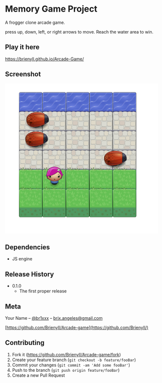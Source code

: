 # Memory Game Project

 A frogger clone arcade game.
 
 press up, down, left, or right arrows to move. Reach the water area to win.

## Play it here

https://brienyll.github.io/Arcade-Game/

## Screenshot

![ScreenShot](https://github.com/Brienyll/Arcade-Game/blob/master/Screen-Shot-AG.png)


## Dependencies

* JS engine

## Release History

* 0.1.0
    * The first proper release
## Meta

Your Name – [@br1xxx](https://twitter.com/br1xxx) – brix.angeles@gmail.com

[https://github.com/Brienyll/Arcade-game](https://github.com/Brienyll/)

## Contributing

1. Fork it (<https://github.com/Brienyll/Arcade-game/fork>)
2. Create your feature branch (`git checkout -b feature/fooBar`)
3. Commit your changes (`git commit -am 'Add some fooBar'`)
4. Push to the branch (`git push origin feature/fooBar`)
5. Create a new Pull Request
